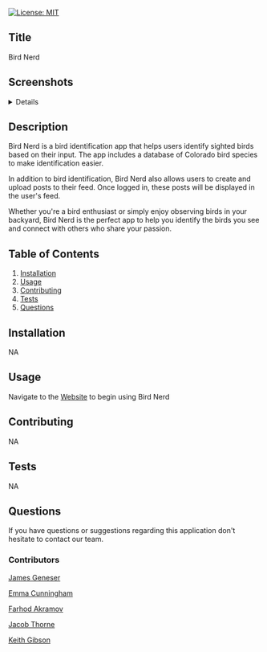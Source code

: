 [![License: MIT](https://img.shields.io/badge/License-MIT-yellow.svg)](https://opensource.org/licenses/MIT)

## Title

Bird Nerd

## Screenshots


<details>

<img width="1440" alt="home" src="https://user-images.githubusercontent.com/123986533/234046885-84834f21-e480-42af-9566-63a85912f905.png">


<img width="1440" alt="homeDark" src="https://user-images.githubusercontent.com/123986533/234046932-b662eaa5-3c18-48ac-b6d0-49e60670c710.png">


<img width="1440" alt="idForm" src="https://user-images.githubusercontent.com/123986533/234047139-38f39ac3-afb9-46d2-a313-aa664275f1e0.png">


<img width="1440" alt="idResult" src="https://user-images.githubusercontent.com/123986533/234047423-9f3aa755-540d-4e2e-8ffc-b547b32d5d8b.png">

</details>

## Description

Bird Nerd is a bird identification app that helps users identify sighted birds based on their input. The app includes a database of Colorado bird species to make identification easier.

In addition to bird identification, Bird Nerd also allows users to create and upload posts to their feed. Once logged in, these posts will be displayed in the user's feed.

Whether you're a bird enthusiast or simply enjoy observing birds in your backyard, Bird Nerd is the perfect app to help you identify the birds you see and connect with others who share your passion.

## Table of Contents

1. [Installation](#Installation)
2. [Usage](#Usage)
3. [Contributing](#Contributing)
4. [Tests](#Tests)
5. [Questions](#Questions)

## Installation

NA

## Usage

Navigate to the [Website](https://bird-nerd2023.herokuapp.com/) to begin using Bird Nerd

## Contributing

NA

## Tests

NA

## Questions

If you have questions or suggestions regarding this application
don't hesitate to contact our team.

### Contributors

[James Geneser](https://github.com/JamesGeneser "GitHub Profile")

[Emma Cunningham](https://github.com/empc313 "GitHub Profile")

[Farhod Akramov](https://github.com/akramov-farhod "GitHub Profile")

[Jacob Thorne](https://github.com/JThorneX "GitHub Profile")

[Keith Gibson](https://github.com/Keithgibson123 "GitHub Profile")
